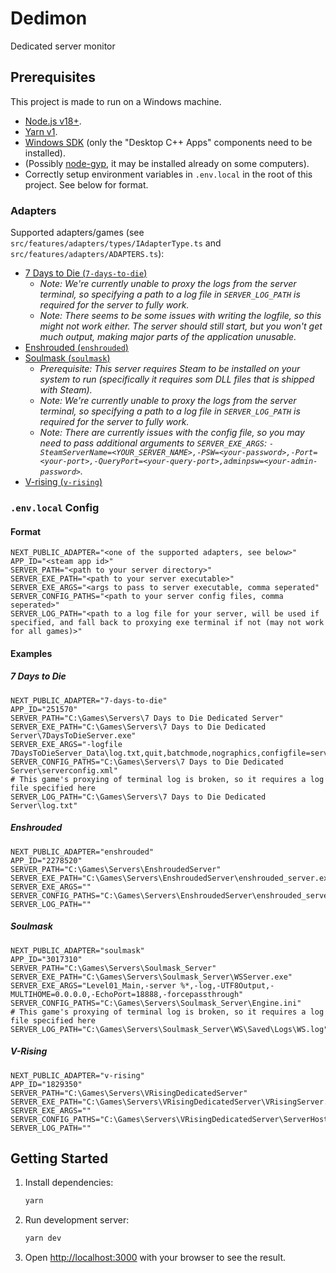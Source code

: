 # Dedimon

Dedicated server monitor

## Prerequisites

This project is made to run on a Windows machine.

- [Node.js v18+](https://nodejs.org).
- [Yarn v1](https://classic.yarnpkg.com).
- [Windows SDK](https://developer.microsoft.com/en-us/windows/downloads/windows-10-sdk/) (only the "Desktop C++ Apps" components need to be installed).
- (Possibly [node-gyp](https://github.com/nodejs/node-gyp), it may be installed already on some computers).
- Correctly setup environment variables in `.env.local` in the root of this project. See below for format.

### Adapters

Supported adapters/games (see `src/features/adapters/types/IAdapterType.ts` and `src/features/adapters/ADAPTERS.ts`):

- [7 Days to Die (`7-days-to-die`)](https://7daystodie.com/)
  - _Note: We're currently unable to proxy the logs from the server terminal, so specifying a path to a log file in `SERVER_LOG_PATH` is required for the server to fully work._
  - _Note: There seems to be some issues with writing the logfile, so this might not work either. The server should still start, but you won't get much output, making major parts of the application unusable._
- [Enshrouded (`enshrouded`)](https://enshrouded.com/)
- [Soulmask (`soulmask`)](https://mask.qoolandgames.com/)
  - _Prerequisite: This server requires Steam to be installed on your system to run (specifically it requires som DLL files that is shipped with Steam)._
  - _Note: We're currently unable to proxy the logs from the server terminal, so specifying a path to a log file in `SERVER_LOG_PATH` is required for the server to fully work._
  - _Note: There are currently issues with the config file, so you may need to pass additional arguments to `SERVER_EXE_ARGS`: `-SteamServerName=<YOUR_SERVER_NAME>,-PSW=<your-password>,-Port=<your-port>,-QueryPort=<your-query-port>,adminpsw=<your-admin-password>`._
- [V-rising (`v-rising`)](https://playvrising.com/)

### `.env.local` Config

#### Format

```dotenv
NEXT_PUBLIC_ADAPTER="<one of the supported adapters, see below>"
APP_ID="<steam app id>"
SERVER_PATH="<path to your server directory>"
SERVER_EXE_PATH="<path to your server executable>"
SERVER_EXE_ARGS="<args to pass to server executable, comma seperated"
SERVER_CONFIG_PATHS="<path to your server config files, comma seperated>"
SERVER_LOG_PATH="<path to a log file for your server, will be used if specified, and fall back to proxying exe terminal if not (may not work for all games)>"
```

#### Examples

##### 7 Days to Die

```dotenv
NEXT_PUBLIC_ADAPTER="7-days-to-die"
APP_ID="251570"
SERVER_PATH="C:\Games\Servers\7 Days to Die Dedicated Server"
SERVER_EXE_PATH="C:\Games\Servers\7 Days to Die Dedicated Server\7DaysToDieServer.exe"
SERVER_EXE_ARGS="-logfile 7DaysToDieServer_Data\log.txt,quit,batchmode,nographics,configfile=serverconfig.xml,dedicated"
SERVER_CONFIG_PATHS="C:\Games\Servers\7 Days to Die Dedicated Server\serverconfig.xml"
# This game's proxying of terminal log is broken, so it requires a log file specified here
SERVER_LOG_PATH="C:\Games\Servers\7 Days to Die Dedicated Server\log.txt"
```

##### Enshrouded

```dotenv
NEXT_PUBLIC_ADAPTER="enshrouded"
APP_ID="2278520"
SERVER_PATH="C:\Games\Servers\EnshroudedServer"
SERVER_EXE_PATH="C:\Games\Servers\EnshroudedServer\enshrouded_server.exe"
SERVER_EXE_ARGS=""
SERVER_CONFIG_PATHS="C:\Games\Servers\EnshroudedServer\enshrouded_server.json"
SERVER_LOG_PATH=""
```

##### Soulmask

```dotenv
NEXT_PUBLIC_ADAPTER="soulmask"
APP_ID="3017310"
SERVER_PATH="C:\Games\Servers\Soulmask_Server"
SERVER_EXE_PATH="C:\Games\Servers\Soulmask_Server\WSServer.exe"
SERVER_EXE_ARGS="Level01_Main,-server %*,-log,-UTF8Output,-MULTIHOME=0.0.0.0,-EchoPort=18888,-forcepassthrough"
SERVER_CONFIG_PATHS="C:\Games\Servers\Soulmask_Server\Engine.ini"
# This game's proxying of terminal log is broken, so it requires a log file specified here
SERVER_LOG_PATH="C:\Games\Servers\Soulmask_Server\WS\Saved\Logs\WS.log"
```

##### V-Rising

```dotenv
NEXT_PUBLIC_ADAPTER="v-rising"
APP_ID="1829350"
SERVER_PATH="C:\Games\Servers\VRisingDedicatedServer"
SERVER_EXE_PATH="C:\Games\Servers\VRisingDedicatedServer\VRisingServer.exe"
SERVER_EXE_ARGS=""
SERVER_CONFIG_PATHS="C:\Games\Servers\VRisingDedicatedServer\ServerHostSettings.json,C:\Games\Servers\VRisingDedicatedServer\ServerGameSettings.json"
SERVER_LOG_PATH=""
```

## Getting Started

1. Install dependencies:
   ```bash
   yarn
   ```
2. Run development server:
   ```bash
   yarn dev
   ```
3. Open [http://localhost:3000](http://localhost:3000) with your browser to see the result.
